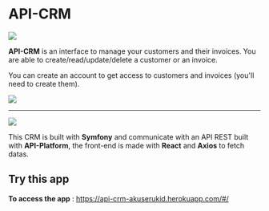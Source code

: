 # API-CRM

![](api-crm1.png)

**API-CRM** is an interface to manage your customers and their invoices. You are able to create/read/update/delete a customer or an invoice.

You can create an account to get access to customers and invoices (you'll need to create them).

![](api-crm2.png)
___
![](api-crm3.png)

This CRM is built with **Symfony** and communicate with an API REST built with **API-Platform**, the front-end is made with **React** and **Axios** to fetch datas.

## Try this app

**To access the app** : https://api-crm-akuserukid.herokuapp.com/#/
